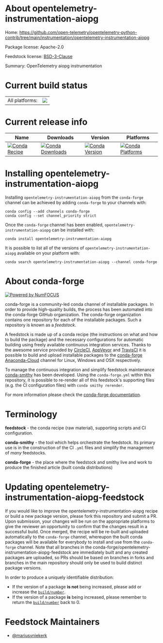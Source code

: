 About opentelemetry-instrumentation-aiopg
=========================================

Home: https://github.com/open-telemetry/opentelemetry-python-contrib/tree/main/instrumentation/opentelemetry-instrumentation-aiopg

Package license: Apache-2.0

Feedstock license: [BSD-3-Clause](https://github.com/conda-forge/opentelemetry-instrumentation-aiopg-feedstock/blob/master/LICENSE.txt)

Summary: OpenTelemetry aiopg instrumentation

Current build status
====================


<table><tr><td>All platforms:</td>
    <td>
      <a href="https://dev.azure.com/conda-forge/feedstock-builds/_build/latest?definitionId=13873&branchName=master">
        <img src="https://dev.azure.com/conda-forge/feedstock-builds/_apis/build/status/opentelemetry-instrumentation-aiopg-feedstock?branchName=master">
      </a>
    </td>
  </tr>
</table>

Current release info
====================

| Name | Downloads | Version | Platforms |
| --- | --- | --- | --- |
| [![Conda Recipe](https://img.shields.io/badge/recipe-opentelemetry--instrumentation--aiopg-green.svg)](https://anaconda.org/conda-forge/opentelemetry-instrumentation-aiopg) | [![Conda Downloads](https://img.shields.io/conda/dn/conda-forge/opentelemetry-instrumentation-aiopg.svg)](https://anaconda.org/conda-forge/opentelemetry-instrumentation-aiopg) | [![Conda Version](https://img.shields.io/conda/vn/conda-forge/opentelemetry-instrumentation-aiopg.svg)](https://anaconda.org/conda-forge/opentelemetry-instrumentation-aiopg) | [![Conda Platforms](https://img.shields.io/conda/pn/conda-forge/opentelemetry-instrumentation-aiopg.svg)](https://anaconda.org/conda-forge/opentelemetry-instrumentation-aiopg) |

Installing opentelemetry-instrumentation-aiopg
==============================================

Installing `opentelemetry-instrumentation-aiopg` from the `conda-forge` channel can be achieved by adding `conda-forge` to your channels with:

```
conda config --add channels conda-forge
conda config --set channel_priority strict
```

Once the `conda-forge` channel has been enabled, `opentelemetry-instrumentation-aiopg` can be installed with:

```
conda install opentelemetry-instrumentation-aiopg
```

It is possible to list all of the versions of `opentelemetry-instrumentation-aiopg` available on your platform with:

```
conda search opentelemetry-instrumentation-aiopg --channel conda-forge
```


About conda-forge
=================

[![Powered by
NumFOCUS](https://img.shields.io/badge/powered%20by-NumFOCUS-orange.svg?style=flat&colorA=E1523D&colorB=007D8A)](https://numfocus.org)

conda-forge is a community-led conda channel of installable packages.
In order to provide high-quality builds, the process has been automated into the
conda-forge GitHub organization. The conda-forge organization contains one repository
for each of the installable packages. Such a repository is known as a *feedstock*.

A feedstock is made up of a conda recipe (the instructions on what and how to build
the package) and the necessary configurations for automatic building using freely
available continuous integration services. Thanks to the awesome service provided by
[CircleCI](https://circleci.com/), [AppVeyor](https://www.appveyor.com/)
and [TravisCI](https://travis-ci.com/) it is possible to build and upload installable
packages to the [conda-forge](https://anaconda.org/conda-forge)
[Anaconda-Cloud](https://anaconda.org/) channel for Linux, Windows and OSX respectively.

To manage the continuous integration and simplify feedstock maintenance
[conda-smithy](https://github.com/conda-forge/conda-smithy) has been developed.
Using the ``conda-forge.yml`` within this repository, it is possible to re-render all of
this feedstock's supporting files (e.g. the CI configuration files) with ``conda smithy rerender``.

For more information please check the [conda-forge documentation](https://conda-forge.org/docs/).

Terminology
===========

**feedstock** - the conda recipe (raw material), supporting scripts and CI configuration.

**conda-smithy** - the tool which helps orchestrate the feedstock.
                   Its primary use is in the construction of the CI ``.yml`` files
                   and simplify the management of *many* feedstocks.

**conda-forge** - the place where the feedstock and smithy live and work to
                  produce the finished article (built conda distributions)


Updating opentelemetry-instrumentation-aiopg-feedstock
======================================================

If you would like to improve the opentelemetry-instrumentation-aiopg recipe or build a new
package version, please fork this repository and submit a PR. Upon submission,
your changes will be run on the appropriate platforms to give the reviewer an
opportunity to confirm that the changes result in a successful build. Once
merged, the recipe will be re-built and uploaded automatically to the
`conda-forge` channel, whereupon the built conda packages will be available for
everybody to install and use from the `conda-forge` channel.
Note that all branches in the conda-forge/opentelemetry-instrumentation-aiopg-feedstock are
immediately built and any created packages are uploaded, so PRs should be based
on branches in forks and branches in the main repository should only be used to
build distinct package versions.

In order to produce a uniquely identifiable distribution:
 * If the version of a package **is not** being increased, please add or increase
   the [``build/number``](https://docs.conda.io/projects/conda-build/en/latest/resources/define-metadata.html#build-number-and-string).
 * If the version of a package **is** being increased, please remember to return
   the [``build/number``](https://docs.conda.io/projects/conda-build/en/latest/resources/define-metadata.html#build-number-and-string)
   back to 0.

Feedstock Maintainers
=====================

* [@mariusvniekerk](https://github.com/mariusvniekerk/)

